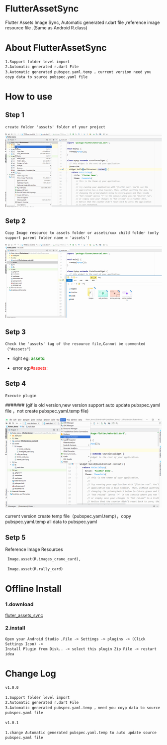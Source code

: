 # FlutterAssetSync

Flutter Assets Image Sync, Automatic generated r.dart file ,reference image resource file .(Same as Android R.class)


# About FlutterAssetSync

	1.Support folder level import
	2.Automatic generated r.dart File 
	3.Automatic generated pubspec.yaml.temp ，current version need you coyp data to source pubspec.yaml file



# How to use

## Step 1

	create folder 'assets' folder of your project


![](1.gif)


## Setp 2

	Copy Image resource to assets folder or assets/xxx child folder (only support parent folder name = 'assets')

![](imgs/2.gif)

## Setp 3

	Check the 'assets' tag of the resource file,Cannot be commented（"#assets"）

- right eg:<font color='green'>    assets:</font>
 
- error eg:<font color='red'>#assets:</font>
	

## Setp 4

	Execute plugin

####### (gif is old version,new version support auto update pubspec.yaml file ，not create pubspec.yaml.temp file)	


![](imgs/3.gif)


current version create temp file（pubspec.yaml.temp），copy  pubspec.yaml.temp  all data to pubspec.yaml</u>


## Setp 5

Reference Image Resources

	 Image.asset(R.images_crane_card),

	 Image.asset(R.rally_card)




# Offline Install

### 1.download 

 [fluter_assets_sync](https://github.com/xiaxiayige/FlutterAssetSync/releases/download/v1.0.1/fluter_assets_sync-1.0.1-SNAPSHOT.zip)

### 2.install

	Open your Android Studio ,File -> Settings -> plugins -> (Click Settings Icon) -> 
	Install Plugin from Disk.. -> select this plugin Zip File -> restart idea 


# Change Log

	v1.0.0

	1.Support folder level import
	2.Automatic generated r.dart File 
	3.Automatic generated pubspec.yaml.temp ，need you coyp data to source pubspec.yaml file

	v1.0.1

	1.change Automatic generated pubspec.yaml.temp to auto update source pubspec.yaml file 



